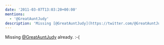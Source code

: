 ```yaml
---
date: '2011-03-07T13:03:20+00:00'
mentions:
  - '@GreatAuntJudy'
description: 'Missing [@GreatAuntJudy](https://twitter.com/@GreatAuntJudy) already. :-('
---
```

Missing [@GreatAuntJudy](https://twitter.com/@GreatAuntJudy) already. :-(
